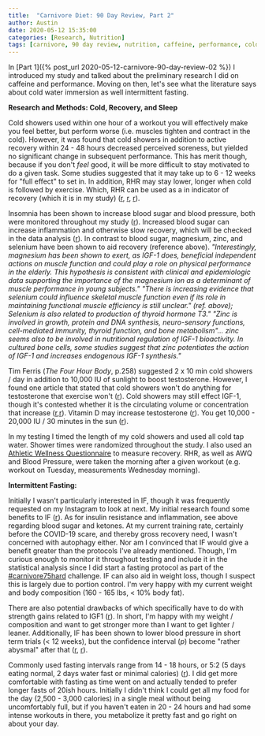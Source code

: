 ```yaml
---
title:  "Carnivore Diet: 90 Day Review, Part 2"
author: Austin
date: 2020-05-12 15:35:00
categories: [Research, Nutrition]
tags: [carnivore, 90 day review, nutrition, caffeine, performance, cold, recover, carnivore diet, open science, literature review, electrolytes, blood pressure, sodium]
---
```


In [Part 1]({% post_url 2020-05-12-carnivore-90-day-review-02 %}) I introduced my study and talked about the preliminary research I did on caffeine and performance.  Moving on then, let's see what the literature says about cold water immersion as well intermittent fasting.

**Research and Methods: Cold, Recovery, and Sleep**

Cold showers used within one hour of a workout you will effectively make you feel better, but perform worse (i.e. muscles tighten and contract in the cold).  However, it was found that cold showers in addition to active recovery within 24 - 48 hours decreased perceived soreness, but yielded no significant change in subsequent performance.  This has merit though, because if you don't *feel* good, it will be more difficult to stay motivated to do a given task.  Some studies suggested that it may take up to 6 - 12 weeks for "full effect" to set in.  In addition, RHR may stay lower, longer when cold is followed by exercise.  Which, RHR can be used as a in indicator of recovery (which it is in my study) ([r](https://www.ncbi.nlm.nih.gov/pmc/articles/PMC5025014/), [r](https://www.ncbi.nlm.nih.gov/pmc/articles/PMC5745760/), [r](https://www.ncbi.nlm.nih.gov/pubmed/11219498)).

Insomnia has been shown to increase blood sugar and blood pressure, both were monitored throughout my study ([r](https://www.ncbi.nlm.nih.gov/pubmed/31404954)).  Increased blood sugar can increase inflammation and otherwise slow recovery, which will be checked in the data analysis ([r](https://www.ncbi.nlm.nih.gov/pmc/articles/PMC3820068/)).  In contrast to blood sugar, magnesium, zinc, and selenium have been shown to aid recovery (reference above).  *"Interestingly, magnesium has been shown to exert, as IGF-1 does, beneficial independent actions on muscle function and could play a role on physical performance in the elderly. This hypothesis is consistent with clinical and epidemiologic data supporting the importance of the magnesium ion as a determinant of muscle performance in young subjects."  "There is increasing evidence that selenium could influence skeletal muscle function even if its role in maintaining functional muscle efficiency is still unclear." (ref. above); Selenium is also related to production of thyroid hormone T3."  "Zinc is involved in growth, protein and DNA synthesis, neuro-sensory functions, cell-mediated immunity, thyroid function, and bone metabolism"... zinc seems also to be involved in nutritional regulation of IGF-1 bioactivity. In cultured bone cells, some studies suggest that zinc potentiates the action of IGF-1 and increases endogenous IGF-1 synthesis."*

Tim Ferris (*The Four Hour Body*, p.258) suggested 2 x 10 min cold showers / day in addition to 10,000 IU of sunlight to boost testosterone.  However, I found one article that stated that cold showers won't do anything for testosterone that exercise won't ([r](https://www.healthline.com/health/cold-shower-testosterone#summary)).  Cold showers may still effect IGF-1, though it's contested whether it is the circulating volume or concentration that increase ([r](https://www.ncbi.nlm.nih.gov/pubmed/24005315),[r](https://www.ncbi.nlm.nih.gov/pmc/articles/PMC5490602/)).  Vitamin D may increase testosterone ([r](https://www.ncbi.nlm.nih.gov/pubmed/21154195)).  You get 10,000 - 20,000 IU / 30 minutes in the sun ([r](https://www.healthline.com/nutrition/vitamin-d-from-sun#time-of-day)).

In my testing I timed the length of my cold showers and used all cold tap water.  Shower times were randomized throughout the study.  I also used an [Athletic Wellness Questionnaire](https://1xw7c62t8pgj1bq3qetvvsg1-wpengine.netdna-ssl.com/wp-content/uploads/2017/08/Wellness-Questionaire.jpg) to measure recovery.  RHR, as well as AWQ and Blood Pressure, were taken the morning after a given workout (e.g. workout on Tuesday, measurements Wednesday morning).

**Intermittent Fasting:**

Initially I wasn't particularly interested in IF, though it was frequently requested on my Instagram to look at next.  My initial research found some benefits to IF ([r](https://perfectketo.com/intermittent-fasting-and-keto/)).  As for insulin resistance and inflammation, see above regarding blood sugar and ketones.  At my current training rate, certainly before the COVID-19 scare, and thereby gross recovery need, I wasn't concerned with autophagy either.  Nor am I convinced that IF would give a benefit greater than the protocols I've already mentioned.  Though, I'm curious enough to monitor it throughout testing and include it in the statistical analysis since I did start a fasting protocol as part of the [#carnivore75hard](/tags/carnivore75hard) challenge.  IF can also aid in weight loss, though I suspect this is largely due to portion control.  I'm very happy with my current weight and body composition (160 - 165 lbs, < 10% body fat).

There are also potential drawbacks of which specifically have to do with strength gains related to IGF1 ([r](https://perfectketo.com/intermittent-fasting-and-keto/)).  In short, I'm happy with my weight / composition and want to get stronger more than I want to get lighter / leaner.  Additionally, IF has been shown to lower blood pressure in short term trials (< 12 weeks), but the confidence interval (*p*) become "rather abysmal" after that ([r](https://www.researchgate.net/publication/331929592_Intermittent_Fasting_in_Cardiovascular_Disorders-An_Overview), [r](https://www.sciencedirect.com/science/article/abs/pii/S1933171117304126)).

Commonly used fasting intervals range from 14 - 18 hours, or 5:2 (5 days eating normal, 2 days water fast or minimal calories) ([r](https://perfectketo.com/types-intermittent-fasting/)).  I did get more comfortable with fasting as time went on and actually tended to prefer longer fasts of 20ish hours.  Initially I didn't think I could get all my food for the day (2,500 - 3,000 calories) in a single meal without being uncomfortably full, but if you haven't eaten in 20 - 24 hours and had some intense workouts in there, you metabolize it pretty fast and go right on about your day.
